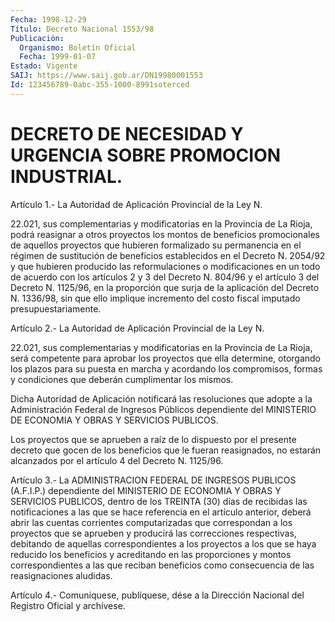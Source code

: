 ```yaml
---
Fecha: 1998-12-29
Título: Decreto Nacional 1553/98
Publicación:
  Organismo: Boletín Oficial
  Fecha: 1999-01-07
Estado: Vigente
SAIJ: https://www.saij.gob.ar/DN19980001553
Id: 123456789-0abc-355-1000-8991soterced
---
```

# DECRETO DE NECESIDAD Y URGENCIA SOBRE PROMOCION INDUSTRIAL.

<a id="1"></a>
Artículo 1.- La Autoridad de Aplicación Provincial de la Ley N.

22.021, sus complementarias y modificatorias en la Provincia de La Rioja, podrá reasignar a otros proyectos los montos de beneficios promocionales de aquellos proyectos que hubieren formalizado su permanencia en el régimen de sustitución de beneficios establecidos en el Decreto N. 2054/92 y que hubieren producido las reformulaciones o modificaciones en un todo de acuerdo con los artículos 2 y 3 del Decreto N. 804/96 y el artículo 3 del Decreto N. 1125/96, en la proporción que surja de la aplicación del Decreto N. 1336/98, sin que ello implique incremento del costo fiscal imputado presupuestariamente.

<a id="2"></a>
Artículo 2.- La Autoridad de Aplicación Provincial de la Ley N.

22.021, sus complementarias y modificatorias en la Provincia de La Rioja, será competente para aprobar los proyectos que ella determine, otorgando los plazos para su puesta en marcha y acordando los compromisos, formas y condiciones que deberán cumplimentar los mismos.

Dicha Autoridad de Aplicación notificará las resoluciones que adopte a la Administración Federal de Ingresos Públicos dependiente del MINISTERIO DE ECONOMIA Y OBRAS Y SERVICIOS PUBLICOS.

Los proyectos que se aprueben a raíz de lo dispuesto por el presente decreto que gocen de los beneficios que le fueran reasignados, no estarán alcanzados por el artículo 4 del Decreto N. 1125/96.

<a id="3"></a>
Artículo 3.- La ADMINISTRACION FEDERAL DE INGRESOS PUBLICOS (A.F.I.P.) dependiente del MINISTERIO DE ECONOMIA Y OBRAS Y SERVICIOS PUBLICOS, dentro de los TREINTA (30) días de recibidas las notificaciones a las que se hace referencia en el artículo anterior, deberá abrir las cuentas corrientes computarizadas que correspondan a los proyectos que se aprueben y producirá las correcciones respectivas, debitando de aquellas correspondientes a los proyectos a los que se haya reducido los beneficios y acreditando en las proporciones y montos correspondientes a las que reciban beneficios como consecuencia de las reasignaciones aludidas.

<a id="4"></a>
Artículo 4.- Comuníquese, publíquese, dése a la Dirección Nacional del Registro Oficial y archívese.
